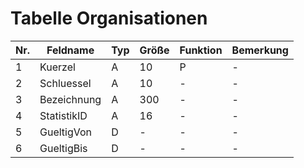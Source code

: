 # Tabelle Organisationen


Nr.|Feldname|Typ|Größe|Funktion|Bemerkung
--|--|--|--|--|--
1|Kuerzel|A|10|P|-
2|Schluessel|A|10|-|-
3|Bezeichnung|A|300|-|-
4|StatistikID|A|16|-|-
5|GueltigVon|D|-|-|-
6|GueltigBis|D|-|-|-
